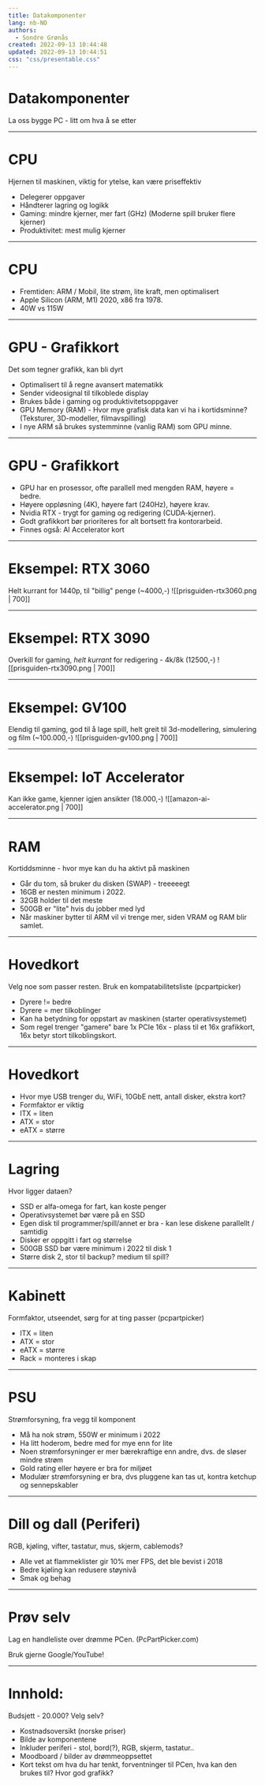 ```yaml
---
title: Datakomponenter
lang: nb-NO
authors:
  - Sondre Grønås
created: 2022-09-13 10:44:48
updated: 2022-09-13 10:44:51
css: "css/presentable.css"
---
```

# Datakomponenter
<!-- slide bg="[[technology-computer-lines-board-50711.jpg]]" data-background-opacity=".2"-->
La oss bygge PC - litt om hva å se etter

---
# CPU
<!-- slide bg="[[selective-focus-photography-of-motherboard-1432673.jpg]]" data-background-opacity=".2"-->
Hjernen til maskinen, viktig for ytelse, kan være priseffektiv
- Delegerer oppgaver<!-- .element: class="fragment" -->
- Håndterer lagring og logikk<!-- .element: class="fragment" -->
- Gaming: mindre kjerner, mer fart (GHz) (Moderne spill bruker flere kjerner)<!-- .element: class="fragment" -->
- Produktivitet: mest mulig kjerner<!-- .element: class="fragment" -->

---
# CPU
<!-- slide bg="[[selective-focus-photography-of-motherboard-1432673.jpg]]" data-background-opacity=".2"-->
- Fremtiden: ARM / Mobil, lite strøm, lite kraft, men optimalisert<!-- .element: class="fragment" -->
- Apple Silicon (ARM, M1) 2020, x86 fra 1978.<!-- .element: class="fragment" -->
- 40W vs 115W<!-- .element: class="fragment" -->

---
# GPU - Grafikkort
<!-- slide bg="[[person-holding-a-graphics-card-10558582.jpg]]" data-background-opacity=".2"-->
Det som tegner grafikk, kan bli dyrt
- Optimalisert til å regne avansert matematikk<!-- .element: class="fragment" -->
- Sender videosignal til tilkoblede display<!-- .element: class="fragment" -->
- Brukes både i gaming og produktivitetsoppgaver<!-- .element: class="fragment" -->
- GPU Memory (RAM) - Hvor mye grafisk data kan vi ha i kortidsminne? (Teksturer, 3D-modeller, filmavspilling)<!-- .element: class="fragment" -->
- I nye ARM så brukes systemminne (vanlig RAM) som GPU minne.<!-- .element: class="fragment" -->
---
# GPU - Grafikkort
<!-- slide bg="[[person-holding-a-graphics-card-10558582.jpg]]" data-background-opacity=".2"-->
- GPU har en prosessor, ofte parallell med mengden RAM, høyere = bedre.<!-- .element: class="fragment" -->
- Høyere oppløsning (4K), høyere fart (240Hz), høyere krav.<!-- .element: class="fragment" -->
- Nvidia RTX - trygt for gaming og redigering (CUDA-kjerner).<!-- .element: class="fragment" -->
- Godt grafikkort bør prioriteres for alt bortsett fra kontorarbeid.<!-- .element: class="fragment" -->
- Finnes også: AI Accelerator kort<!-- .element: class="fragment" -->

---
# Eksempel: RTX 3060
Helt kurrant for 1440p, til "billig" penge (~4000,-)
![[prisguiden-rtx3060.png | 700]]

---
# Eksempel: RTX 3090
Overkill for gaming, *helt kurrant* for redigering - 4k/8k (12500,-)
![[prisguiden-rtx3090.png | 700]]

---
# Eksempel: GV100
Elendig til gaming, god til å lage spill, helt greit til 3d-modellering, simulering og film (~100.000,-)
![[prisguiden-gv100.png | 700]]

---
# Eksempel: IoT Accelerator
Kan ikke game, kjenner igjen ansikter (18.000,-)
![[amazon-ai-accelerator.png | 700]]

---
# RAM
<!-- slide bg="[[green-and-black-computer-ram-stick-6636474.jpg]]" data-background-opacity=".2"-->
Kortiddsminne - hvor mye kan du ha aktivt på maskinen
- Går du tom, så bruker du disken (SWAP) - treeeeegt<!-- .element: class="fragment" -->
- 16GB er nesten minimum i 2022.<!-- .element: class="fragment" -->
- 32GB holder til det meste<!-- .element: class="fragment" -->
- 500GB er "lite" hvis du jobber med lyd<!-- .element: class="fragment" -->
- Når maskiner bytter til ARM vil vi trenge mer, siden VRAM og RAM blir samlet.<!-- .element: class="fragment" -->

---
# Hovedkort
<!-- slide bg="[[green-motherboard-163140.jpg]]" data-background-opacity=".2"-->
Velg noe som passer resten. Bruk en kompatabilitetsliste (pcpartpicker)
- Dyrere != bedre<!-- .element: class="fragment" -->
- Dyrere = mer tilkoblinger<!-- .element: class="fragment" -->
- Kan ha betydning for oppstart av maskinen (starter operativsystemet)<!-- .element: class="fragment" -->
- Som regel trenger "gamere" bare 1x PCIe 16x - plass til et 16x grafikkort, 16x betyr stort tilkoblingskort.<!-- .element: class="fragment" -->

---
# Hovedkort
<!-- slide bg="[[green-motherboard-163140.jpg]]" data-background-opacity=".2"-->
- Hvor mye USB trenger du, WiFi, 10GbE nett, antall disker, ekstra kort?<!-- .element: class="fragment" -->
- Formfaktor er viktig<!-- .element: class="fragment" -->
- ITX = liten<!-- .element: class="fragment" -->
- ATX = stor<!-- .element: class="fragment" -->
- eATX = større<!-- .element: class="fragment" -->

---
# Lagring
<!-- slide bg="[[blue-bright-lights-373543.jpeg]]" data-background-opacity=".2"-->
Hvor ligger dataen?
- SSD er alfa-omega for fart, kan koste penger<!-- .element: class="fragment" -->
- Operativsystemet bør være på en SSD<!-- .element: class="fragment" -->
- Egen disk til programmer/spill/annet er bra - kan lese diskene parallellt / samtidig<!-- .element: class="fragment" -->
- Disker er oppgitt i fart og størrelse<!-- .element: class="fragment" -->
- 500GB SSD bør være minimum i 2022 til disk 1<!-- .element: class="fragment" -->
- Større disk 2, stor til backup? medium til spill?<!-- .element: class="fragment" -->

---
# Kabinett
<!-- slide bg="[[desktop-system-unit-with-lighted-computer-fans-6913135.jpg]]" data-background-opacity=".2"-->
Formfaktor, utseendet, sørg for at ting passer (pcpartpicker)
- ITX = liten<!-- .element: class="fragment" -->
- ATX = stor<!-- .element: class="fragment" -->
- eATX = større<!-- .element: class="fragment" -->
- Rack = monteres i skap<!-- .element: class="fragment" -->

---
# PSU
<!-- slide bg="[[technology-computer-lines-board-50711.jpg]]" data-background-opacity=".2"-->
Strømforsyning, fra vegg til komponent
- Må ha nok strøm, 550W er minimum i 2022<!-- .element: class="fragment" -->
- Ha litt hoderom, bedre med for mye enn for lite<!-- .element: class="fragment" -->
- Noen strømforsyninger er mer bærekraftige enn andre, dvs. de sløser mindre strøm<!-- .element: class="fragment" -->
- Gold rating eller høyere er bra for miljøet<!-- .element: class="fragment" -->
- Modulær strømforsyning er bra, dvs pluggene kan tas ut, kontra ketchup og sennepskabler<!-- .element: class="fragment" -->

---
# Dill og dall (Periferi)
<!-- slide bg="[[macbook-pro-displaying-website-version-2-on-table-285814.webp]]" data-background-opacity=".2"-->
RGB, kjøling, vifter, tastatur, mus, skjerm, cablemods?
- Alle vet at flammeklister gir 10% mer FPS, det ble bevist i 2018<!-- .element: class="fragment" -->
- Bedre kjøling kan redusere støynivå<!-- .element: class="fragment" -->
- Smak og behag<!-- .element: class="fragment" -->

---
# Prøv selv
<!-- slide bg="[[black-and-gray-computer-motherboard-2588757.jpeg]]" data-background-opacity=".2"-->
Lag en handleliste over drømme PCen. (PcPartPicker.com)

Bruk gjerne Google/YouTube!

---
# Innhold:
<!-- slide bg="[[black-and-gray-computer-motherboard-2588757.jpeg]]" data-background-opacity=".2"-->
Budsjett - 20.000? Velg selv?
- Kostnadsoversikt (norske priser)<!-- .element: class="fragment" -->
- Bilde av komponentene<!-- .element: class="fragment" -->
- Inkluder periferi - stol, bord(?), RGB, skjerm, tastatur..<!-- .element: class="fragment" -->
- Moodboard / bilder av drømmeoppsettet<!-- .element: class="fragment" -->
- Kort tekst om hva du har tenkt, forventninger til PCen, hva kan den brukes til? Hvor god grafikk?<!-- .element: class="fragment" -->